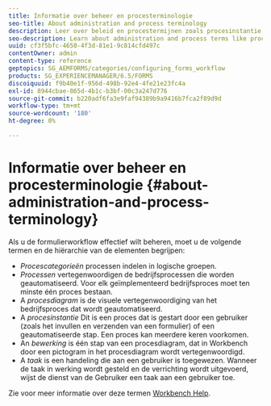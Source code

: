 ```yaml
---
title: Informatie over beheer en procesterminologie
seo-title: About administration and process terminology
description: Leer over beleid en procestermijnen zoals procesinstantie, procesdiagram en verrichting.
seo-description: Learn about administration and process terms like process instance, process diagram and operation.
uuid: cf3f5bfc-4650-4f3d-81e1-9c814cfd497c
contentOwner: admin
content-type: reference
geptopics: SG_AEMFORMS/categories/configuring_forms_workflow
products: SG_EXPERIENCEMANAGER/6.5/FORMS
discoiquuid: f9b40e1f-956d-498b-92e4-4fe21e23fc4a
exl-id: 8944cbae-865d-4b1c-b3bf-00c3a247d776
source-git-commit: b220adf6fa3e9faf94389b9a9416b7fca2f89d9d
workflow-type: tm+mt
source-wordcount: '180'
ht-degree: 0%

---
```


# Informatie over beheer en procesterminologie {#about-administration-and-process-terminology}

Als u de formulierworkflow effectief wilt beheren, moet u de volgende termen en de hiërarchie van de elementen begrijpen:

* *Procescategorieën* processen indelen in logische groepen.
* *Processen* vertegenwoordigen de bedrijfsprocessen die worden geautomatiseerd. Voor elk geïmplementeerd bedrijfsproces moet ten minste één proces bestaan.
* A *procesdiagram* is de visuele vertegenwoordiging van het bedrijfsproces dat wordt geautomatiseerd.
* A *procesinstantie* Dit is een proces dat is gestart door een gebruiker (zoals het invullen en verzenden van een formulier) of een geautomatiseerde stap. Een proces kan meerdere keren voorkomen.
* An *bewerking* is één stap van een procesdiagram, dat in Workbench door een pictogram in het procesdiagram wordt vertegenwoordigd.
* A *taak* is een handeling die aan een gebruiker is toegewezen. Wanneer de taak in werking wordt gesteld en de verrichting wordt uitgevoerd, wijst de dienst van de Gebruiker een taak aan een gebruiker toe.

Zie voor meer informatie over deze termen [Workbench Help](https://www.adobe.com/go/learn_aemforms_workbench_63).
